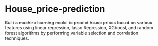 # House_price-prediction

Built a machine learning model to predict house prices based on various features using linear regression, lasso Regression, XGboost, and random forest algorithms by performing variable selection and correlation techniques.
